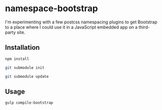 # namespace-bootstrap

I'm experimenting with a few postcss namespacing plugins to get Bootstrap to a place where I could use it in a JavaScript embedded app on a third-party site.

## Installation

```sh
npm install

git submodule init

git submodule update
```

## Usage

```sh
gulp compile-bootstrap
```
